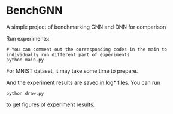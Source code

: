 # BenchGNN
A simple project of benchmarking GNN and DNN for comparison


Run experiments:
```
# You can comment out the corresponding codes in the main to individually run different part of experiments
python main.py
```

For MNIST dataset, it may take some time to prepare.

And the experiment results are saved in log* files. You can run
```
python draw.py
```
to get figures of experiment results.

